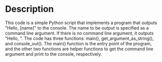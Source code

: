 # Description
This code is a simple Python script that implements a program that outputs "Hello, [name]" to the console. The name to be output is specified as a command line argument. If there is no command line argument, it outputs "Hello, ". The code has three functions: main(), get_argument_as_string(), and console_out(). The main() function is the entry point of the program, and the other two functions are helper functions to get the command line argument and print to the console, respectively.
